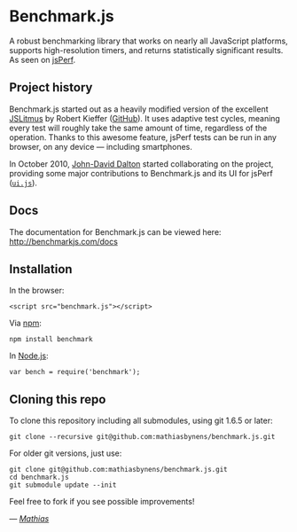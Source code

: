 # Benchmark.js

A robust benchmarking library that works on nearly all JavaScript platforms, supports high-resolution timers, and returns statistically significant results. As seen on [jsPerf](http://jsperf.com/).

## Project history

Benchmark.js started out as a heavily modified version of the excellent [JSLitmus](http://broofa.com/Tools/JSLitmus/) by Robert Kieffer ([GitHub](http://github.com/broofa/jslitmus)). It uses adaptive test cycles, meaning every test will roughly take the same amount of time, regardless of the operation. Thanks to this awesome feature, jsPerf tests can be run in any browser, on any device — including smartphones.

In October 2010, [John-David Dalton](http://allyoucanleet.com/) started collaborating on the project, providing some major contributions to Benchmark.js and its UI for jsPerf ([`ui.js`](https://github.com/mathiasbynens/benchmark.js/blob/master/examples/jsperf/ui.js)).

## Docs

The documentation for Benchmark.js can be viewed here: <http://benchmarkjs.com/docs>

## Installation

In the browser:

    <script src="benchmark.js"></script>

Via [npm](http://npmjs.org/):

    npm install benchmark

In [Node.js](http://nodejs.org/):

    var bench = require('benchmark');

## Cloning this repo

To clone this repository including all submodules, using git 1.6.5 or later:

    git clone --recursive git@github.com:mathiasbynens/benchmark.js.git

For older git versions, just use:

    git clone git@github.com:mathiasbynens/benchmark.js.git
    cd benchmark.js
    git submodule update --init

Feel free to fork if you see possible improvements!

_— [Mathias](http://mathiasbynens.be/)_